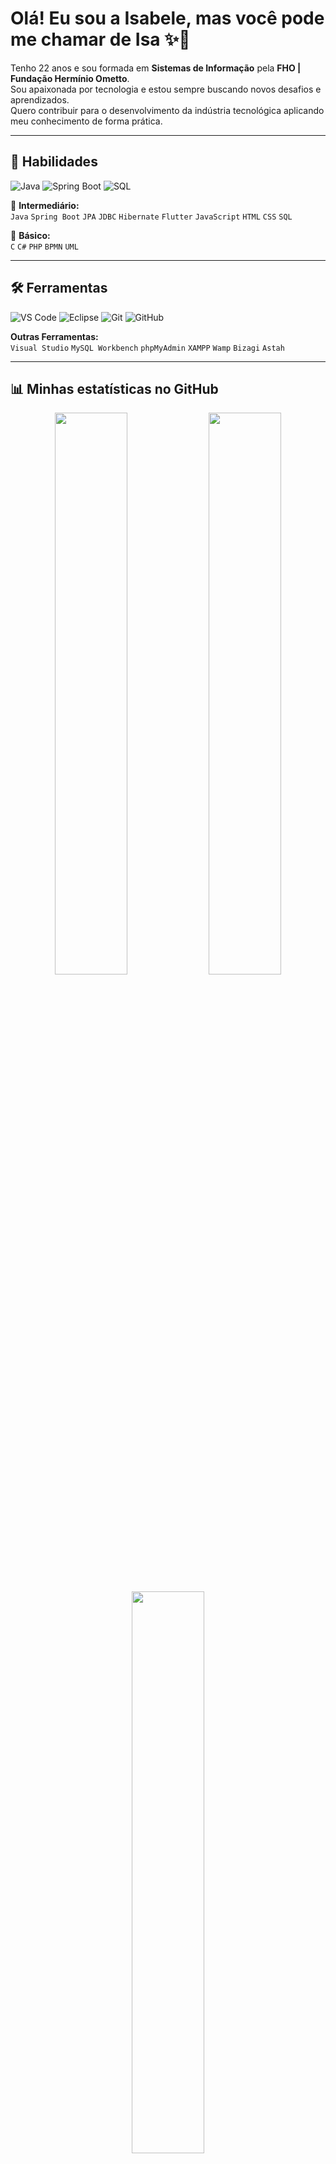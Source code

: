 # Olá! Eu sou a Isabele, mas você pode me chamar de Isa ✨👋  

Tenho 22 anos e sou formada em **Sistemas de Informação** pela **FHO | Fundação Hermínio Ometto**.  
Sou apaixonada por tecnologia e estou sempre buscando novos desafios e aprendizados.  
Quero contribuir para o desenvolvimento da indústria tecnológica aplicando meu conhecimento de forma prática.   

---

## 🚀 **Habilidades**  

![Java](https://img.shields.io/badge/Java-007396?style=for-the-badge&logo=java&logoColor=white)
![Spring Boot](https://img.shields.io/badge/Spring_Boot-6DB33F?style=for-the-badge&logo=spring&logoColor=white)
![SQL](https://img.shields.io/badge/SQL-4479A1?style=for-the-badge&logo=mysql&logoColor=white)  

📌 **Intermediário:**  
`Java` `Spring Boot` `JPA` `JDBC` `Hibernate` `Flutter` `JavaScript` `HTML` `CSS` `SQL`  

📌 **Básico:**  
`C` `C#` `PHP` `BPMN` `UML`  

---

## 🛠 **Ferramentas**  
![VS Code](https://img.shields.io/badge/VS%20Code-0078D4?style=for-the-badge&logo=visual%20studio%20code&logoColor=white)
![Eclipse](https://img.shields.io/badge/Eclipse-2C2255?style=for-the-badge&logo=eclipse&logoColor=white)
![Git](https://img.shields.io/badge/Git-F05032?style=for-the-badge&logo=git&logoColor=white)
![GitHub](https://img.shields.io/badge/GitHub-181717?style=for-the-badge&logo=github&logoColor=white)

**Outras Ferramentas:**  
`Visual Studio` `MySQL Workbench` `phpMyAdmin` `XAMPP` `Wamp` `Bizagi` `Astah`  

---

## 📊 **Minhas estatísticas no GitHub**  

<p align="center">
  <img width="48%" src="https://github-readme-stats.vercel.app/api?username=IsabeleRenovato&show_icons=true&theme=radical" />
  <img width="48%" src="https://github-readme-streak-stats.herokuapp.com/?user=IsabeleRenovato&theme=radical" />
</p>

<p align="center">
  <img width="48%" src="https://github-readme-stats.vercel.app/api/top-langs/?username=IsabeleRenovato&layout=compact&theme=radical" />
</p>

---

## 📫 **Como me encontrar:**  

  <a href="https://www.linkedin.com/in/isabele-renovato-330707203/">
    <img src="https://img.shields.io/badge/LinkedIn-000?style=for-the-badge&logo=linkedin&logoColor=0E76A8" alt="LinkedIn">
  </a>
  <a href="mailto:isabelerenovato.com">
    <img src="https://img.shields.io/badge/Email-000?style=for-the-badge&logo=gmail&logoColor=red" alt="Email">
  </a>
  <a href="https://api.whatsapp.com/send?phone=5519996383370&text=Olá,%20Isabele!">
    <img src="https://img.shields.io/badge/WhatsApp-000?style=for-the-badge&logo=whatsapp&logoColor=25D366" alt="WhatsApp">
  </a>







---

